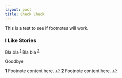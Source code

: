 ```yaml
---
layout: post
title: Check Check
---
```


This is a test to see if footnotes will work.

### I Like Stories  
  
Bla bla <sup id="a1">[1](#f1)</sup>
Bla bla <sup id="a1">[2](#f1)</sup> 

Goodbye  
  
  
  
  
  
  
  
  
  
  
  
  
  
  
  
  
  
  
  
  
  
  
  
  
  
  
  
<b id="f1">1</b> Footnote content here. [↩](#a1)
<b id="f1">2</b> Footnote content here. [↩](#a2)






